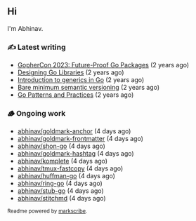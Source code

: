 ## Hi

I'm Abhinav.

### ✍️ Latest writing


- [GopherCon 2023: Future-Proof Go Packages](https://abhinavg.net/2023/09/27/future-proof-packages/) (2 years ago)
- [Designing Go Libraries](https://abhinavg.net/2022/12/06/designing-go-libraries/) (2 years ago)
- [Introduction to generics in Go](https://abhinavg.net/2022/11/23/generics-intro/) (2 years ago)
- [Bare minimum semantic versioning](https://abhinavg.net/2022/11/07/semver/) (2 years ago)
- [Go Patterns and Practices](https://abhinavg.net/2022/09/19/go-patterns-and-practices-talk/) (2 years ago)

### 🪵 Ongoing work


- [abhinav/goldmark-anchor](https://github.com/abhinav/goldmark-anchor) (4 days ago)
- [abhinav/goldmark-frontmatter](https://github.com/abhinav/goldmark-frontmatter) (4 days ago)
- [abhinav/shon-go](https://github.com/abhinav/shon-go) (4 days ago)
- [abhinav/goldmark-hashtag](https://github.com/abhinav/goldmark-hashtag) (4 days ago)
- [abhinav/komplete](https://github.com/abhinav/komplete) (4 days ago)
- [abhinav/tmux-fastcopy](https://github.com/abhinav/tmux-fastcopy) (4 days ago)
- [abhinav/huffman-go](https://github.com/abhinav/huffman-go) (4 days ago)
- [abhinav/ring-go](https://github.com/abhinav/ring-go) (4 days ago)
- [abhinav/stub-go](https://github.com/abhinav/stub-go) (4 days ago)
- [abhinav/stitchmd](https://github.com/abhinav/stitchmd) (4 days ago)

<sub>Readme powered by [markscribe](https://github.com/muesli/markscribe).</sub>
